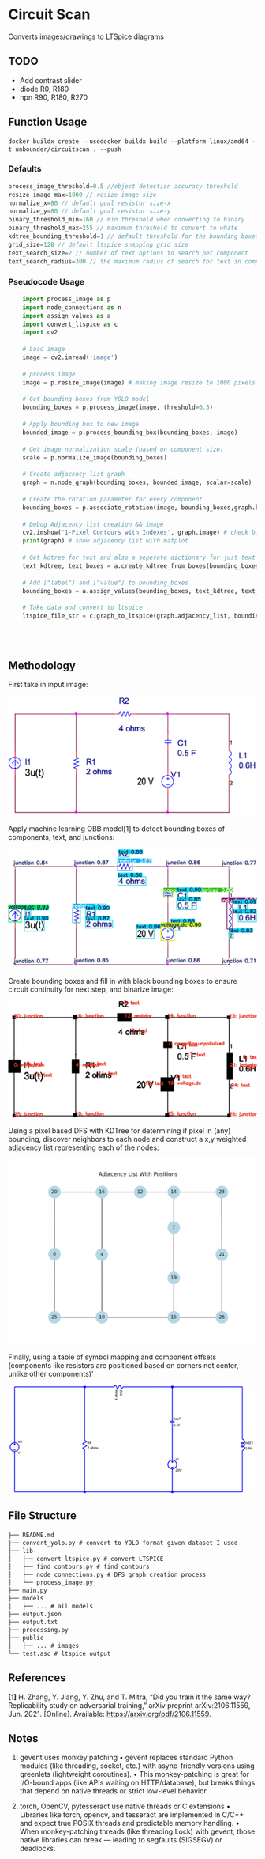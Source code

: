 # Circuit Scan

Converts images/drawings to LTSpice diagrams 

## TODO
- Add contrast slider
- diode R0, R180 
- npn R90, R180, R270


## Function Usage

    docker buildx create --usedocker buildx build --platform linux/amd64 -t unbounder/circuitscan . --push 
    
### Defaults

```c++
process_image_threshold=0.5 //object detection accuracy threshold
resize_image_max=1000 // resize image size
normalize_x=80 // default goal resistor size-x
normalize_y=80 // default goal resistor size-y
binary_threshold_min=160 // min threshold when converting to binary
binary_threshold_max=255 // maximum threshold to convert to white
kdtree_bounding_threshold=1 // default threshold for the bounding boxes when calculating the kdtree
grid_size=128 // default ltspice snapping grid size
text_search_size=2 // number of text options to search per component
text_search_radius=300 // the maximum radius of search for text in components
```

### Pseudocode Usage

```python
    import process_image as p
    import node_connections as n
    import assign_values as a
    import convert_ltspice as c
    import cv2

    # Load image
    image = cv2.imread('image')

    # process image
    image = p.resize_image(image) # making image resize to 1000 pixels

    # Get bounding boxes from YOLO model
    bounding_boxes = p.process_image(image, threshold=0.5) 

    # Apply bounding box to new image
    bounded_image = p.process_bounding_box(bounding_boxes, image)

    # Get image normalization scale (based on component size)
    scale = p.normalize_image(bounding_boxes)

    # Create adjacency list graph
    graph = n.node_graph(bounding_boxes, bounded_image, scalar=scale)

    # Create the rotation parameter for every component
    bounding_boxes = p.associate_rotation(image, bounding_boxes,graph.kdtree)

    # Debug Adjacency list creation && image
    cv2.imshow('1-Pixel Contours with Indexes', graph.image) # check binary thresholds
    print(graph) # show adjacency list with matplot

    # Get kdtree for text and also a seperate dictionary for just text 
    text_kdtree, text_boxes = a.create_kdtree_from_boxes(bounding_boxes, graph.image)

    # Add ["label"] and ["value"] to bounding_boxes
    bounding_boxes = a.assign_values(bounding_boxes, text_kdtree, text_boxes)
    
    # Take data and convert to ltspice 
    ltspice_file_str = c.graph_to_ltspice(graph.adjacency_list, bounding_boxes, image)





```
## Methodology

First take in input image:

![Example Input](./public/documentations1.png?raw=true "Input Image")

Apply machine learning OBB model[1] to detect bounding boxes of components, text, and junctions:

![ML output](./public/documentations2.png?raw=true "ML Output")

Create bounding boxes and fill in with black bounding boxes to ensure circuit continuity for next step, and binarize image:

![Bounding Box](./public/documentations3.png?raw=true "Bounding Box")

Using a pixel based DFS with KDTree for determining if pixel in (any) bounding, discover neighbors to each node and construct a x,y weighted adjacency list representing each of the nodes:

![Adjacency List](./public/documentations4.png?raw=true "Adjacency List")

Finally, using a table of symbol mapping and component offsets (components like resistors are positioned based on corners not center, unlike other components)'

![LTspice](./public/documentations5.png?raw=true "LTspice")

## File Structure 
```
├── README.md
├── convert_yolo.py # convert to YOLO format given dataset I used
├── lib
│   ├── convert_ltspice.py # convert LTSPICE
│   ├── find_contours.py # find contours
│   ├── node_connections.py # DFS graph creation process
│   └── process_image.py
├── main.py
├── models
│   ├── ... # all models
├── output.json
├── output.txt
├── processing.py
├── public
│   ├── ... # images
└── test.asc # ltspice output
```

## References

**[1]** H. Zhang, Y. Jiang, Y. Zhu, and T. Mitra, “Did you train it the same way? Replicability study on adversarial training,” arXiv preprint arXiv:2106.11559, Jun. 2021. [Online]. Available: https://arxiv.org/pdf/2106.11559.

## Notes

1. gevent uses monkey patching
	•	gevent replaces standard Python modules (like threading, socket, etc.) with async-friendly versions using greenlets (lightweight coroutines).
	•	This monkey-patching is great for I/O-bound apps (like APIs waiting on HTTP/database), but breaks things that depend on native threads or strict low-level behavior.

 2. torch, OpenCV, pytesseract use native threads or C extensions
	•	Libraries like torch, opencv, and tesseract are implemented in C/C++ and expect true POSIX threads and predictable memory handling.
	•	When monkey-patching threads (like threading.Lock) with gevent, those native libraries can break — leading to segfaults (SIGSEGV) or deadlocks.
